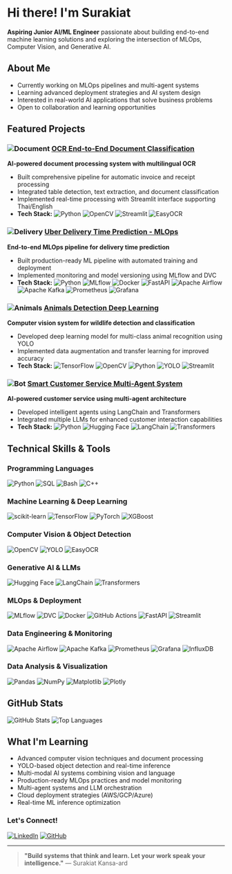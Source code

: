 # Hi there! I'm Surakiat
**Aspiring Junior AI/ML Engineer** passionate about building end-to-end machine learning solutions and exploring the intersection of MLOps, Computer Vision, and Generative AI.

## About Me
- Currently working on MLOps pipelines and multi-agent systems
- Learning advanced deployment strategies and AI system design
- Interested in real-world AI applications that solve business problems
- Open to collaboration and learning opportunities

## Featured Projects

### ![Document](https://img.shields.io/badge/Document-Processing-blue) [OCR End-to-End Document Classification](https://github.com/SurakiatP/OCR-END-TO-END-DOCUMENT-CLASSIFICATION)
**AI-powered document processing system with multilingual OCR**
- Built comprehensive pipeline for automatic invoice and receipt processing
- Integrated table detection, text extraction, and document classification
- Implemented real-time processing with Streamlit interface supporting Thai/English
- **Tech Stack:** ![Python](https://img.shields.io/badge/-Python-3776AB?logo=python&logoColor=white) ![OpenCV](https://img.shields.io/badge/-OpenCV-5C3EE8?logo=opencv&logoColor=white) ![Streamlit](https://img.shields.io/badge/-Streamlit-FF4B4B?logo=streamlit&logoColor=white) ![EasyOCR](https://img.shields.io/badge/-EasyOCR-FF69B4?logoColor=white)

### ![Delivery](https://img.shields.io/badge/Delivery-Prediction-green) [Uber Delivery Time Prediction - MLOps](https://github.com/SurakiatP/uber-delivery-time-prediction-mlops)
**End-to-end MLOps pipeline for delivery time prediction**
- Built production-ready ML pipeline with automated training and deployment
- Implemented monitoring and model versioning using MLflow and DVC
- **Tech Stack:** ![Python](https://img.shields.io/badge/-Python-3776AB?logo=python&logoColor=white) ![MLflow](https://img.shields.io/badge/-MLflow-0194E2?logo=mlflow&logoColor=white) ![Docker](https://img.shields.io/badge/-Docker-2496ED?logo=docker&logoColor=white) ![FastAPI](https://img.shields.io/badge/-FastAPI-009688?logo=fastapi&logoColor=white) ![Apache Airflow](https://img.shields.io/badge/-Apache%20Airflow-017CEE?logo=apacheairflow&logoColor=white) ![Apache Kafka](https://img.shields.io/badge/-Apache%20Kafka-231F20?logo=apachekafka&logoColor=white) ![Prometheus](https://img.shields.io/badge/-Prometheus-E6522C?logo=prometheus&logoColor=white) ![Grafana](https://img.shields.io/badge/-Grafana-F46800?logo=grafana&logoColor=white)

### ![Animals](https://img.shields.io/badge/Animal-Detection-orange) [Animals Detection Deep Learning](https://github.com/SurakiatP/animals-detection-DeepLearning)
**Computer vision system for wildlife detection and classification**
- Developed deep learning model for multi-class animal recognition using YOLO
- Implemented data augmentation and transfer learning for improved accuracy
- **Tech Stack:** ![TensorFlow](https://img.shields.io/badge/-TensorFlow-FF6F00?logo=tensorflow&logoColor=white) ![OpenCV](https://img.shields.io/badge/-OpenCV-5C3EE8?logo=opencv&logoColor=white) ![Python](https://img.shields.io/badge/-Python-3776AB?logo=python&logoColor=white) ![YOLO](https://img.shields.io/badge/-YOLO-00FFFF?logoColor=black) ![Streamlit](https://img.shields.io/badge/-Streamlit-FF4B4B?logo=streamlit&logoColor=white)

### ![Bot](https://img.shields.io/badge/AI-Assistant-purple) [Smart Customer Service Multi-Agent System](https://github.com/SurakiatP/SurakiatP-Smart-Customer-Service-Multi-Agent-System-)
**AI-powered customer service using multi-agent architecture**
- Developed intelligent agents using LangChain and Transformers
- Integrated multiple LLMs for enhanced customer interaction capabilities
- **Tech Stack:** ![Python](https://img.shields.io/badge/-Python-3776AB?logo=python&logoColor=white) ![Hugging Face](https://img.shields.io/badge/-Hugging%20Face-FFD21E?logo=huggingface&logoColor=black) ![LangChain](https://img.shields.io/badge/-LangChain-1C3C3C?logoColor=white)
![Transformers](https://img.shields.io/badge/-Transformers-FF6F61?logoColor=white)

## Technical Skills & Tools

### **Programming Languages**
![Python](https://img.shields.io/badge/-Python-3776AB?logo=python&logoColor=white)
![SQL](https://img.shields.io/badge/-SQL-4479A1?logo=postgresql&logoColor=white)
![Bash](https://img.shields.io/badge/-Bash-4EAA25?logo=gnubash&logoColor=white)
![C++](https://img.shields.io/badge/-C++-00599C?logo=cplusplus&logoColor=white)

### **Machine Learning & Deep Learning**
![scikit-learn](https://img.shields.io/badge/-scikit--learn-F7931E?logo=scikitlearn&logoColor=white)
![TensorFlow](https://img.shields.io/badge/-TensorFlow-FF6F00?logo=tensorflow&logoColor=white)
![PyTorch](https://img.shields.io/badge/-PyTorch-EE4C2C?logo=pytorch&logoColor=white)
![XGBoost](https://img.shields.io/badge/-XGBoost-FF6600?logoColor=white)

### **Computer Vision & Object Detection**
![OpenCV](https://img.shields.io/badge/-OpenCV-5C3EE8?logo=opencv&logoColor=white)
![YOLO](https://img.shields.io/badge/-YOLO-00FFFF?logoColor=black)
![EasyOCR](https://img.shields.io/badge/-EasyOCR-FF69B4?logoColor=white)

### **Generative AI & LLMs**
![Hugging Face](https://img.shields.io/badge/-Hugging%20Face-FFD21E?logo=huggingface&logoColor=black)
![LangChain](https://img.shields.io/badge/-LangChain-1C3C3C?logoColor=white)
![Transformers](https://img.shields.io/badge/-Transformers-FF6F61?logoColor=white)

### **MLOps & Deployment**
![MLflow](https://img.shields.io/badge/-MLflow-0194E2?logo=mlflow&logoColor=white)
![DVC](https://img.shields.io/badge/-DVC-13ADC7?logo=dvc&logoColor=white)
![Docker](https://img.shields.io/badge/-Docker-2496ED?logo=docker&logoColor=white)
![GitHub Actions](https://img.shields.io/badge/-GitHub%20Actions-2088FF?logo=githubactions&logoColor=white)
![FastAPI](https://img.shields.io/badge/-FastAPI-009688?logo=fastapi&logoColor=white)
![Streamlit](https://img.shields.io/badge/-Streamlit-FF4B4B?logo=streamlit&logoColor=white)

### **Data Engineering & Monitoring**
![Apache Airflow](https://img.shields.io/badge/-Apache%20Airflow-017CEE?logo=apacheairflow&logoColor=white)
![Apache Kafka](https://img.shields.io/badge/-Apache%20Kafka-231F20?logo=apachekafka&logoColor=white)
![Prometheus](https://img.shields.io/badge/-Prometheus-E6522C?logo=prometheus&logoColor=white)
![Grafana](https://img.shields.io/badge/-Grafana-F46800?logo=grafana&logoColor=white)
![InfluxDB](https://img.shields.io/badge/-InfluxDB-22ADF6?logo=influxdb&logoColor=white)

### **Data Analysis & Visualization**
![Pandas](https://img.shields.io/badge/-Pandas-150458?logo=pandas&logoColor=white)
![NumPy](https://img.shields.io/badge/-NumPy-013243?logo=numpy&logoColor=white)
![Matplotlib](https://img.shields.io/badge/-Matplotlib-11557C?logoColor=white)
![Plotly](https://img.shields.io/badge/-Plotly-3F4F75?logo=plotly&logoColor=white)

## GitHub Stats
![GitHub Stats](https://github-readme-stats.vercel.app/api?username=SurakiatP&show_icons=true&theme=radical)
![Top Languages](https://github-readme-stats.vercel.app/api/top-langs/?username=SurakiatP&layout=compact&theme=radical)

## What I'm Learning
- Advanced computer vision techniques and document processing
- YOLO-based object detection and real-time inference
- Multi-modal AI systems combining vision and language
- Production-ready MLOps practices and model monitoring
- Multi-agent systems and LLM orchestration  
- Cloud deployment strategies (AWS/GCP/Azure)
- Real-time ML inference optimization

### Let's Connect!
[![LinkedIn](https://img.shields.io/badge/LinkedIn-0A66C2?logo=linkedin&logoColor=white)](https://www.linkedin.com/in/surakiat-kansa-ard-171942351/)
[![GitHub](https://img.shields.io/badge/GitHub-181717?logo=github&logoColor=white)](https://github.com/SurakiatP)

---
> **"Build systems that think and learn. Let your work speak your intelligence."** — Surakiat Kansa-ard
